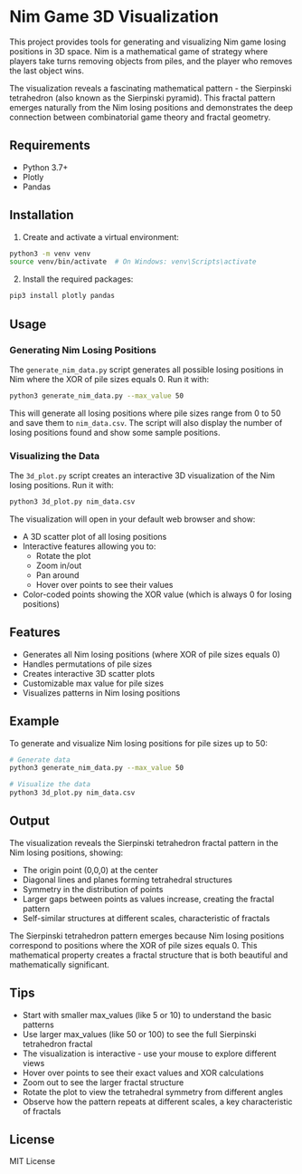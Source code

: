 # Nim Game 3D Visualization

This project provides tools for generating and visualizing Nim game losing positions in 3D space. Nim is a mathematical game of strategy where players take turns removing objects from piles, and the player who removes the last object wins.

The visualization reveals a fascinating mathematical pattern - the Sierpinski tetrahedron (also known as the Sierpinski pyramid). This fractal pattern emerges naturally from the Nim losing positions and demonstrates the deep connection between combinatorial game theory and fractal geometry.

## Requirements

- Python 3.7+
- Plotly
- Pandas

## Installation

1. Create and activate a virtual environment:
```bash
python3 -m venv venv
source venv/bin/activate  # On Windows: venv\Scripts\activate
```

2. Install the required packages:
```bash
pip3 install plotly pandas
```

## Usage

### Generating Nim Losing Positions

The `generate_nim_data.py` script generates all possible losing positions in Nim where the XOR of pile sizes equals 0. Run it with:
```bash
python3 generate_nim_data.py --max_value 50
```

This will generate all losing positions where pile sizes range from 0 to 50 and save them to `nim_data.csv`. The script will also display the number of losing positions found and show some sample positions.

### Visualizing the Data

The `3d_plot.py` script creates an interactive 3D visualization of the Nim losing positions. Run it with:
```bash
python3 3d_plot.py nim_data.csv
```

The visualization will open in your default web browser and show:
- A 3D scatter plot of all losing positions
- Interactive features allowing you to:
  - Rotate the plot
  - Zoom in/out
  - Pan around
  - Hover over points to see their values
- Color-coded points showing the XOR value (which is always 0 for losing positions)

## Features

- Generates all Nim losing positions (where XOR of pile sizes equals 0)
- Handles permutations of pile sizes
- Creates interactive 3D scatter plots
- Customizable max value for pile sizes
- Visualizes patterns in Nim losing positions

## Example

To generate and visualize Nim losing positions for pile sizes up to 50:

```bash
# Generate data
python3 generate_nim_data.py --max_value 50

# Visualize the data
python3 3d_plot.py nim_data.csv
```

## Output

The visualization reveals the Sierpinski tetrahedron fractal pattern in the Nim losing positions, showing:
- The origin point (0,0,0) at the center
- Diagonal lines and planes forming tetrahedral structures
- Symmetry in the distribution of points
- Larger gaps between points as values increase, creating the fractal pattern
- Self-similar structures at different scales, characteristic of fractals

The Sierpinski tetrahedron pattern emerges because Nim losing positions correspond to positions where the XOR of pile sizes equals 0. This mathematical property creates a fractal structure that is both beautiful and mathematically significant.

## Tips

- Start with smaller max_values (like 5 or 10) to understand the basic patterns
- Use larger max_values (like 50 or 100) to see the full Sierpinski tetrahedron fractal
- The visualization is interactive - use your mouse to explore different views
- Hover over points to see their exact values and XOR calculations
- Zoom out to see the larger fractal structure
- Rotate the plot to view the tetrahedral symmetry from different angles
- Observe how the pattern repeats at different scales, a key characteristic of fractals

## License

MIT License
